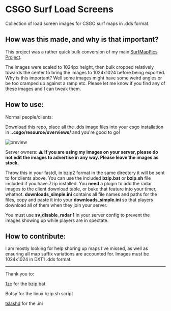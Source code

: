 # CSGO Surf Load Screens
 Collection of load screen images for CSGO surf maps in .dds format. 


## How was this made, and why is that important?

This project was a rather quick bulk conversion of my main [SurfMapPics Project](https://github.com/Sayt123/SurfMapPics). 

The images were scaled to 1024px height, then bulk cropped relatively towards the center to bring the images to 1024x1024 before being exported. Why is this important? Well some images might have some weird angles or be too cramped up against a ramp etc. Please let me know if you find any of these images and I can tweak them.

## How to use:

Normal people/clients:

Download this repo, place all the .dds image files into your csgo installation in **..csgo/resource/overviews/** and you're good to go! 

![preview](https://i.imgur.com/4inYBlT.png)


Server owners: ⚠ **If you are using my images on your server, please do not edit the images to advertise in any way. Please leave the images as stock.**

Throw this in your fastdl, in bzip2 format in the same directory it will be sent to for clients above. You can use the included **bzip.bat** or **bzip.sh** file included if you have 7zip installed. You **need** a plugin to add the radar images to the client download table, or bake that feature into your timer, whatnot.
**downloads_simple.ini** contains all file names and paths for the files, copy and paste it into your **downloads_simple.ini** so that players download all of them when they join your server.

You must use **sv_disable_radar 1** in your server config to prevent the images showing up while players are in spectate.


## How to contribute:

I am mostly looking for help shoring up maps I've missed, as well as ensuring all map suffix variations are accounted for. Images must be 1024x1024 in DXT1 .dds format.


-------------
Thank you to:

[1zc](https://github.com/1zc) for the bzip.bat

Botsy for the linux bzip.sh script

[tslashd](https://github.com/tslashd) for the .ini
